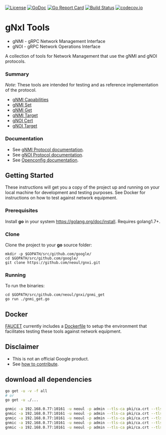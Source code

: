 
[![License](https://img.shields.io/badge/license-Apache%202.0-blue.svg)](https://opensource.org/licenses/Apache-2.0)
[![GoDoc](https://godoc.org/github.com/neoul/gnxi?status.svg)](https://godoc.org/github.com/neoul/gnxi)
[![Go Report Card](https://goreportcard.com/badge/github.com/neoul/gnxi)](https://goreportcard.com/report/github.com/neoul/gnxi)
[![Build Status](https://travis-ci.org/google/gnxi.svg?branch=master)](https://travis-ci.org/google/gnxi)
[![codecov.io](https://codecov.io/github/google/gnxi/coverage.svg?branch=master)](https://codecov.io/github/google/gnxi?branch=master)

# gNxI Tools

*   gNMI - gRPC Network Management Interface
*   gNOI - gRPC Network Operations Interface

A collection of tools for Network Management that use the gNMI and gNOI protocols.

### Summary

_Note_: These tools are intended for testing and as reference implementation of the protocol.

*  [gNMI Capabilities](./gnmi_capabilities)
*  [gNMI Set](./gnmi_set)
*  [gNMI Get](./gnmi_get)
*  [gNMI Target](./gnmi_target)
*  [gNOI Cert](./gnoi_cert)
*  [gNOI Target](./gnoi_target)

### Documentation

*  See [gNMI Protocol documentation](https://github.com/openconfig/reference/tree/master/rpc/gnmi).
*  See [gNOI Protocol documentation](https://github.com/openconfig/gnoi).
*  See [Openconfig documentation](http://www.openconfig.net/).

## Getting Started

These instructions will get you a copy of the project up and running on your local machine for development and testing purposes. See Docker for instructions on how to test against network equipment.

### Prerequisites

Install __go__ in your system https://golang.org/doc/install. Requires golang1.7+.

### Clone

Clone the project to your __go__ source folder:
```
mkdir -p $GOPATH/src/github.com/google/
cd $GOPATH/src/github.com/google/
git clone https://github.com/neoul/gnxi.git
```

### Running

To run the binaries:

```
cd $GOPATH/src/github.com/neoul/gnxi/gnmi_get
go run ./gnmi_get.go
```

## Docker

[FAUCET](https://github.com/faucetsdn/gnmi) currently includes a [Dockerfile](https://github.com/faucetsdn/gnmi/blob/master/Dockerfile) to setup the environment that facilitates testing these tools against network equipment.

## Disclaimer

*  This is not an official Google product.
*  See [how to contribute](CONTRIBUTING.md).


## download all dependencies

```bash
go get -u -v -f all
# or
go get -u ./...
```


```bash
gnmic -a 192.168.0.77:10161 -u neoul -p admin --tls-ca pki/ca.crt --tls-cert pki/client.crt --tls-key pki/client.key capabilities
gnmic -a 192.168.0.77:10161 -u neoul -p admin --tls-ca pki/ca.crt --tls-cert pki/client.crt --tls-key pki/client.key sub --path "openconfig-interfaces:interfaces/interface"
gnmic -a 192.168.0.77:10161 -u neoul -p admin --tls-ca pki/ca.crt --tls-cert pki/client.crt --tls-key pki/client.key sub --path "/interfaces/interface[name=lo]"
gnmic -a 192.168.0.77:10161 -u neoul -p admin --tls-ca pki/ca.crt --tls-cert pki/client.crt --tls-key pki/client.key sub --path "/interfaces/interface[name=lo]" --path "/messages" --stream-mode ON_CHANGE
gnmic -a 192.168.0.77:10161 -u neoul -p admin --tls-ca pki/ca.crt --tls-cert pki/client.crt --tls-key pki/client.key get --path "/interfaces/interface[name=lo]"
```